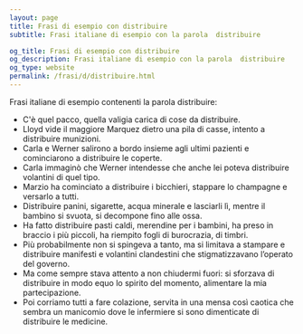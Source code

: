 ```yaml
---
layout: page
title: Frasi di esempio con distribuire 
subtitle: Frasi italiane di esempio con la parola  distribuire

og_title: Frasi di esempio con distribuire 
og_description: Frasi italiane di esempio con la parola  distribuire
og_type: website
permalink: /frasi/d/distribuire.html
---
```


Frasi italiane di esempio contenenti la parola distribuire:


- C'è quel pacco, quella valigia carica di cose da distribuire.
- Lloyd vide il maggiore Marquez dietro una pila di casse, intento a distribuire munizioni.
- Carla e Werner salirono a bordo insieme agli ultimi pazienti e cominciarono a distribuire le coperte.
- Carla immaginò che Werner intendesse che anche lei poteva distribuire volantini di quel tipo.
- Marzio ha cominciato a distribuire i bicchieri, stappare lo champagne e versarlo a tutti.
- Distribuire panini, sigarette, acqua minerale e lasciarli lì, mentre il bambino si svuota, si decompone fino alle ossa.
- Ha fatto distribuire pasti caldi, merendine per i bambini, ha preso in braccio i più piccoli, ha riempito fogli di burocrazia, di timbri.
- Più probabilmente non si spingeva a tanto, ma si limitava a stampare e distribuire manifesti e volantini clandestini che stigmatizzavano l’operato del governo.
- Ma come sempre stava attento a non chiudermi fuori: si sforzava di distribuire in modo equo lo spirito del momento, alimentare la mia partecipazione.
- Poi corriamo tutti a fare colazione, servita in una mensa così caotica che sembra un manicomio dove le infermiere si sono dimenticate di distribuire le medicine.
